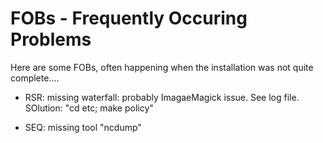 # FOBs - Frequently Occuring Problems

Here are some FOBs, often happening when the installation was not quite complete....

*  RSR: missing waterfall:    probably ImagaeMagick issue. See log file.   SOlution: "cd etc; make policy"

*  SEQ: missing tool "ncdump"


